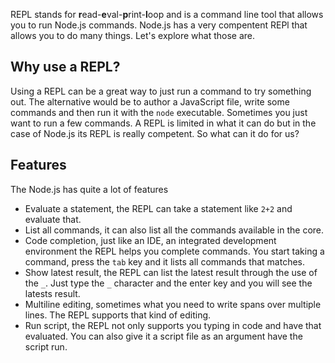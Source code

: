 REPL stands for **r**ead-**e**val-**p**rint-**l**oop and is a command line tool that allows you to run Node.js commands. Node.js has a very compentent REPl that allows you to do many things. Let's explore what those are.

## Why use a REPL?

Using a REPL can be a great way to just run a command to try something out. The alternative would be to author a JavaScript file, write some commands and then run it with the `node` executable. Sometimes you just want to run a few commands. A REPL is limited in what it can do but in the case of Node.js its REPL is really competent. So what can it do for us?

## Features

The Node.js has quite a lot of features

- Evaluate a statement, the REPL can take a statement like `2+2` and evaluate that.
- List all commands, it can also list all the commands available in the core.
- Code completion, just like an IDE, an integrated development environment the REPL helps you complete commands. You start taking a command, press the `tab` key and it lists all commands that matches.
- Show latest result, the REPL can list the latest result through the use of the `_`. Just type the `_` character and the enter key and you will see the latests result.
- Multiline editing, sometimes what you need to write spans over multiple lines. The REPL supports that kind of editing.
- Run script, the REPL not only supports you typing in code and have that evaluated. You can also give it a script file as an argument have the script run.
